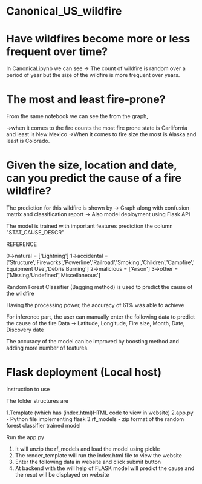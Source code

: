 # Canonical_US_wildfire

# Have wildfires become more or less frequent over time?

In Canonical.ipynb we can see
-> The count of wildfire is random over a period of year but the size of the wildfire is more frequent over years.

# The most and least fire-prone?
From the same notebook we can see the from the graph,

->when it comes to the fire counts the most fire prone state is Carlifornia and least is New Mexico
->When it comes to fire size the most is Alaska and least is Colorado.

# Given the size, location and date, can you predict the cause of a fire wildfire?

The prediction for this wildfire is shown by
-> Graph along with confusion matrix and classification report
-> Also model deployment using Flask API

The model is trained with important features prediction the column "STAT_CAUSE_DESCR"

REFERENCE

0->natural = ['Lightning']
1->accidental = ['Structure','Fireworks','Powerline','Railroad','Smoking','Children','Campfire','Equipment Use','Debris Burning']
2->malicious = ['Arson']
3->other = ['Missing/Undefined','Miscellaneous']

Random Forest Classifier (Bagging method) is used to predict the cause of the wildfire

Having the processing power, the accuracy of 61% was able to achieve

For inference part, the user can manually enter the following data to predict the cause of the fire
Data -> Latitude, Longitude, Fire size, Month, Date, Discovery date

The accuracy of the model can be improved by boosting method and adding more number of features.

# Flask deployment (Local host)

Instruction to use

The folder structures are

1.Template (which has (index.html)HTML code to view in website)
2.app.py - Python file implementing flask 
3.rf_models - zip format of the random forest classifier trained model

Run the app.py 

1. It will unzip the rf_models and load the model using pickle
2. The render_template will run the index.html file to view the website
3. Enter the following data in website and click submit button
4. At backend with the will help of FLASK model will predict the cause and the resut will be displayed on website


